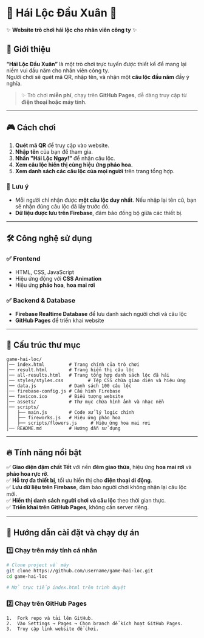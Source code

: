 # 🌿 Hái Lộc Đầu Xuân 🎉

✨ **Website trò chơi hái lộc cho nhân viên công ty** ✨

## 🚀 Giới thiệu

**“Hái Lộc Đầu Xuân”** là một trò chơi trực tuyến được thiết kế để mang lại niềm vui đầu năm cho nhân viên công ty.  
Người chơi sẽ quét mã QR, nhập tên, và nhận một **câu lộc đầu năm** đầy ý nghĩa.

> ✨ Trò chơi **miễn phí**, chạy trên **GitHub Pages**, dễ dàng truy cập từ **điện thoại hoặc máy tính**.

---

## 🎮 Cách chơi

1. **Quét mã QR** để truy cập vào website.
2. **Nhập tên** của bạn để tham gia.
3. **Nhấn "Hái Lộc Ngay!"** để nhận câu lộc.
4. **Xem câu lộc hiển thị cùng hiệu ứng pháo hoa.**
5. **Xem danh sách các câu lộc của mọi người** trên trang tổng hợp.

### 📌 **Lưu ý**
- Mỗi người chỉ nhận được **một câu lộc duy nhất**. Nếu nhập lại tên cũ, bạn sẽ nhận đúng câu lộc đã lấy trước đó.
- **Dữ liệu được lưu trên Firebase**, đảm bảo đồng bộ giữa các thiết bị.

---

## 🛠 Công nghệ sử dụng

### ✅ **Frontend**
- HTML, CSS, JavaScript
- Hiệu ứng động với **CSS Animation**
- Hiệu ứng **pháo hoa**, **hoa mai rơi**

### ✅ **Backend & Database**
- **Firebase Realtime Database** để lưu danh sách người chơi và câu lộc  
- **GitHub Pages** để triển khai website

---

## 📂 Cấu trúc thư mục
```
game-hai-loc/
│── index.html         # Trang chính của trò chơi
│── result.html        # Trang hiển thị câu lộc
│── all-results.html   # Trang tổng hợp danh sách lộc đã hái
│── styles/styles.css         # Tệp CSS chứa giao diện và hiệu ứng
│── data.js            # Danh sách 100 câu lộc
│── firebase-config.js # Cấu hình Firebase
│── favicon.ico        # Biểu tượng website
│── assets/            # Thư mục chứa hình ảnh và nhạc nền
│── scripts/
│   ├── main.js        # Code xử lý logic chính
│   ├── fireworks.js   # Hiệu ứng pháo hoa
│   ├── scripts/flowers.js     # Hiệu ứng hoa mai rơi
│── README.md          # Hướng dẫn sử dụng
```

---

## 🔥 Tính năng nổi bật

✅ **Giao diện đậm chất Tết** với nền **đêm giao thừa**, hiệu ứng **hoa mai rơi** và **pháo hoa rực rỡ**.  
✅ **Hỗ trợ đa thiết bị**, tối ưu hiển thị cho **điện thoại di động**.  
✅ **Lưu dữ liệu trên Firebase**, đảm bảo người chơi không nhận lại câu lộc mới.  
✅ **Hiển thị danh sách người chơi và câu lộc** theo thời gian thực.  
✅ **Triển khai trên GitHub Pages**, không cần server riêng.  

---

## 📖 Hướng dẫn cài đặt và chạy dự án

### **1️⃣ Chạy trên máy tính cá nhân**
```sh
# Clone project về máy
git clone https://github.com/username/game-hai-loc.git
cd game-hai-loc

# Mở trực tiếp index.html trên trình duyệt
```

### **2️⃣ Chạy trên GitHub Pages**
	1.	Fork repo và tải lên GitHub.
	2.	Vào Settings → Pages → Chọn branch để kích hoạt GitHub Pages.
	3.	Truy cập link website để chơi.

